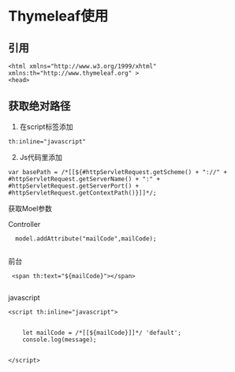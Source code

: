 # Thymeleaf使用
## 引用
```
<html xmlns="http://www.w3.org/1999/xhtml" xmlns:th="http://www.thymeleaf.org" >
<head>
```
## 获取绝对路径
1. 在script标签添加
```
th:inline="javascript"
```

2. Js代码里添加

```
var basePath = /*[[${#httpServletRequest.getScheme() + "://" + #httpServletRequest.getServerName() + ":" + #httpServletRequest.getServerPort() + #httpServletRequest.getContextPath()}]]*/;
```

获取Moel参数

Controller
```
  model.addAttribute("mailCode",mailCode);
  
```

前台
```
 <span th:text="${mailCode}"></span>
 
```

javascript
```
<script th:inline="javascript">


    let mailCode = /*[[${mailCode}]]*/ 'default';
    console.log(message);


</script>
```

